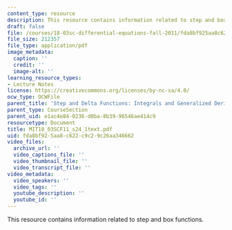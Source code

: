 ```yaml
---
content_type: resource
description: This resource contains information related to step and box functions.
draft: false
file: /courses/18-03sc-differential-equations-fall-2011/fda8bf925aa8c622c9c29c26aa346662_MIT18_03SCF11_s24_1text.pdf
file_size: 212357
file_type: application/pdf
image_metadata:
  caption: ''
  credit: ''
  image-alt: ''
learning_resource_types:
- Lecture Notes
license: https://creativecommons.org/licenses/by-nc-sa/4.0/
ocw_type: OCWFile
parent_title: 'Step and Delta Functions: Integrals and Generalized Derivatives'
parent_type: CourseSection
parent_uid: e1ac4e84-0236-d0ba-8b39-96546ae414c9
resourcetype: Document
title: MIT18_03SCF11_s24_1text.pdf
uid: fda8bf92-5aa8-c622-c9c2-9c26aa346662
video_files:
  archive_url: ''
  video_captions_file: ''
  video_thumbnail_file: ''
  video_transcript_file: ''
video_metadata:
  video_speakers: ''
  video_tags: ''
  youtube_description: ''
  youtube_id: ''
---
```

This resource contains information related to step and box functions.